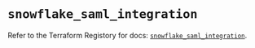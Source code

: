# `snowflake_saml_integration`

Refer to the Terraform Registory for docs: [`snowflake_saml_integration`](https://www.terraform.io/docs/providers/snowflake/r/saml_integration).
